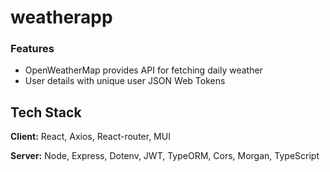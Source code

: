 # weatherapp
### Features

- OpenWeatherMap provides API for fetching daily weather
- User details with unique user JSON Web Tokens 
## Tech Stack

**Client:** React, Axios, React-router, MUI

**Server:** Node, Express, Dotenv, JWT, TypeORM, Cors, Morgan, TypeScript
